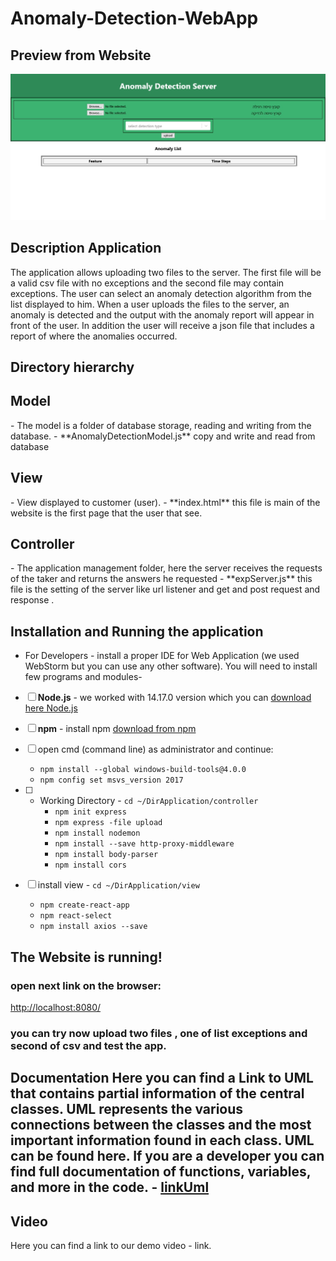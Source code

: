 <h1>Anomaly-Detection-WebApp</h1>

<h2>Preview from Website</h2>

!["Preview Website"](./prewebsite.jpeg)

<h2>Description Application</h2>
The application allows uploading two files to the server.
The first file will be a valid csv file with no exceptions and the second file may contain exceptions.
The user can select an anomaly detection algorithm from the list displayed to him. When a user uploads the files to the server, an anomaly is detected and the output with the anomaly report will appear in front of the user.
In addition the user will receive a json file that includes a report of where the anomalies occurred.

<h2>Directory hierarchy</h2>

  <h2>Model</h2>
  - The model is a folder of database storage, reading and writing from the database.
  - **AnomalyDetectionModel.js** copy and write and read from database 
   

  <h2>View</h2>
  - View displayed to customer (user).
   - **index.html** this file is main of the website is the first page that the user that see.
  <h2>Controller</h2>
  - The application management folder, here the server receives the requests of the taker and returns the answers he requested
    - **expServer.js** this file is the setting of the server
      like url  listener and get and post request and response .

<h2>Installation and Running the application</h2>

- For Developers - install a proper IDE for Web Application (we used WebStorm but you can use any other software). You will need to install few programs and modules-
-[ ]  **Node.js** - we worked with 14.17.0 version which you can [download here Node.js]("https://nodejs.org/en/download/")
 -[ ]  **npm** - install npm [download from npm]("https://www.npmjs.com/get-npm")
   -[ ]  open cmd (command line) as administrator and continue:
       - `npm install --global windows-build-tools@4.0.0`
       - `npm config set msvs_version 2017`
   -[ ] - Working Directory - `cd ~/DirApplication/controller`
       - `npm init express`  
       - `npm express -file upload`  
       - `npm install nodemon`
       - `npm install --save http-proxy-middleware`
       - `npm install body-parser`
       - `npm install cors`
    
   -[ ]  install view - `cd ~/DirApplication/view`
       - `npm create-react-app`
       - `npm react-select`
       - `npm install axios --save`
    
<h2>The Website is running!</h2>
<h3>open next link on the browser:</h3>
 <a href ="http://localhost:8080/">http://localhost:8080/</a>
        
<h3>you can try now upload two files , one of list exceptions and second of csv and test the app.</h3>

<h2>Documentation
Here you can find a Link to UML that contains partial information of the central classes. UML represents the various connections between the classes and the most important information found in each class. UML can be found here. If you are a developer you can find full documentation of functions, variables, and more in the code.
- <a href="https://viewer.diagrams.net/?highlight=0000ff&edit=_blank&layers=1&nav=1&title=umlwebapp.html#R7Vvrc9o4EP9rmMl9CIOfwMdA%2Brib9C7TZNrrp47ACqiVLU4WAfrX38qW%2FJINpuHRTriZS631Wki7P%2B9L644zDtfvOFrMP7AA047dC9Yd57Zj2%2F2BDX8lYZMSXMdPCTNOgpRk5YQH8gMrYk9RlyTAcYlRMEYFWZSJUxZFeCpKNMQ5W5XZnhgt%2F%2BoCzbBBeJgialI%2Fk0DMFdXq9fIb7zGZzdVPDzx1Y4Km32ecLSP1exGLcHonRHoaxRrPUcBWBZLzpuOMOWMivQrXY0ylVLXE0ufeNtzNlsxxJNo88KflXL97%2FufDjHxcs%2FX7G9uO3117am1io0WBA5CMGjIu5mzGIkTf5NRRsl0sZ%2B3BKOe5Y2wBRAuI37AQG6VmtBQMSHMRUnUXr4n4Vz7e7Xtq%2BEXNJq9v18XBRg8iwTfFp%2BT4i55RDvLnkpF%2B8IlFQi3FkeN0x3KbjYJUpJgt%2BRRriA99y%2FKGTz0fDwd4cG31FU4Rn2GxRcRWpmt4ezALMSwOnuOYIkGey4tACsezjC9XKFwondbrt3GFz4gutXLXiwfMnzE31B6vSEhRhMuaSmSnmOQYUTKL4HoKooJJnBFMJQi8RzfqhpAQGE3nhAZ3aMOWUjCxgJdEj0ZzxskPmBbp34DbXCvI9kscD%2FJJpUaOY%2BC511qyMtIdioXimTJK0SImk2zBIWiHRCMmBAsVk97pW0LpmFHGEwE4T8l%2FBryztzadPyRTdU3RBNNR9vrrmRIDIDfF2ffMliSiLPycYpLSfYtCQiVUP2EeoAiVAWvZjeCUksfrAsmEmLrrKgOkbHNmdFcFS%2Bcr2rxg5Cxt5A6LyqGBSgOMlFSB2EqeGp0UP4kabIYkCBIDFi%2FQlESzx8RcXVs55S558NbJKR%2BVOJwEGAIJlGIrQ8A9i4kgTM7PU97RgpFIJCLzRh3vNqFwMWYRbAKRRI0YMLvCErcjU8HNL%2FJulWsd%2B%2B1UPDiCgrW%2FKyl4JPfIYnG1kG7RHnP8Xxde3z8M1cMGRZ3qq6%2FO3tpPLVNZ0a6paElazYnAD0CXa1pBwCPdHMz3RBNLMAcc4agGEGXFj0AO417XkxCwxzC28vF5UOG47VCh0XNYWJjeKIUFeM8rsVngFBXJX4kLn0o5TMBT%2BbNcIheknAQpfksXcQik1AZNfgNYKIkFjq6kQC62YysiDGW3AkkjIgYtPcrRENFkPpYxvooh3QA9jFiwgT3GmF%2BwcUpsWDpMPRs4LAMcIADBKeQDNbnOy7HQmP9kMWadrsuZRTUvLeZabis9bQ%2F77XLYb7mmTbd7NUrqHyDqr1WSbSjpE8GrV6od1%2F%2FV1OMY6lFlvlepH6eiH%2Ffs%2BmmRNxeKOMWqSnMV7KAQtntDU0RWnRvoHUtGVl3u6aNQ4ieaxPIfAiBadxP0XmKEn48RmiHaHCYMzh0lmCaOY5DEZzz5RASi8QURp0XE8IQFiXpEuAYiPuKYLqn4K2ZR9xsgoncN%2FwMRaGMWLnCExaU4cW7gWHaNN651NUdDjlmhiCmeijsSiwQ3F4icGSLuuSsWOisuQCQNPr5dHM2JweCfPfQwKxTVwPRmscgdzphjJHDucC5wOSVc3LPXswa7kz0cBTey9QVGE8rkOXma9FWJwCePujuF0%2FbCuHrYX0gRdZuGbtlIejS6umOjvksjXeWLmyu0e9%2FdXNGQotZprnXHhZruXgK1UE9zKulu3ytPke5IPZUDwJjI9Qbdvl2Zy%2B36fuU0Nt28MR%2FoF20KbOp9aly306tfd9PynIZ9NvIP9uN3t68HLtId5m9PptcX1B7NwsBNxEJEN7dYQNhGWFRf7SqUVIolpqQb5EVdLjW2ec%2FGl5T0Aa1LjPu2wxS7TfS4pimllandqyDt1fShZFgqWlnPPpKVtU2nHCRoSKFBcHyVjhl%2FTA%2BogTliHO6BBcV%2Fo1DRUAolTWw8fTq9k%2F5tHHKhJbJlQ0stVo7mkWvbF07hkXc0iBUdda8Lq2zdTwmDe8wJiEfW4l%2FgvffS5zEcc9muOMNKdbmtX7ZspzyRX5mowSEfzEeZQZ9lYOzXOX1pAcwDOA2vEo1kLdkFILl1huBop5jmOYxpCV6bloYVJdW49pMqyTHDPefVK8mtvEqu7Z1ZS3VFkd8hy82%2FRegUPkRQT235FOHn%2FGtjK%2BXu7Ng5nRO2Kl5Y28m9s%2BN%2BZSLX7toDr2%2B56m8rn7x3klxdvtvfukrH3ZN%2FuB%2B%2Fu309x0mSHbNgHfOp8Uq%2BipT4RNFNRc3u0DTJ9eda7tGMsnlIrtLbr4EulXxdCgITQa7lKElkl6WqCmiylun9ZsJJ0Io1hCSz4Q6JxoRPQZG1tx9IuKC41W8ISIJiSIVw47nMJXHfYTT2SdzrAa2P4g8P6DZpVSHMYItE2MXvFaMg%2Fx6rEn8EBIUsCh7nJKqYNMutBCJJPLDz68odEJooQ7WfkdodcjSaKN1bqx3RQaKFag3Ycyp1m7bRglctKjpet1KWP1CEUO1200tu9OBVfnc7v1cVyb785fXsGyHAMP8UOWXPv%2FR23vwP">linkUml</a>

<h2>Video</h2>
Here you can find a link to our demo video - link.
